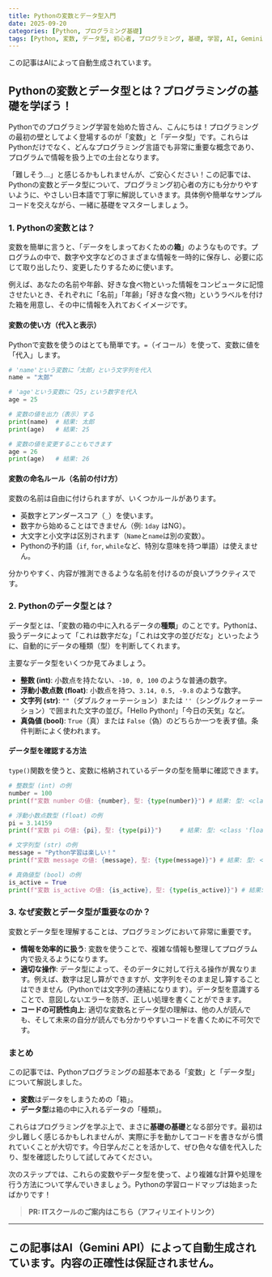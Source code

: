 ```yaml
---
title: Pythonの変数とデータ型入門
date: 2025-09-20
categories: [Python, プログラミング基礎]
tags: [Python, 変数, データ型, 初心者, プログラミング, 基礎, 学習, AI, Gemini, 自動生成]
---
```


この記事はAIによって自動生成されています。

## Pythonの変数とデータ型とは？プログラミングの基礎を学ぼう！

Pythonでのプログラミング学習を始めた皆さん、こんにちは！プログラミングの最初の壁としてよく登場するのが「変数」と「データ型」です。これらはPythonだけでなく、どんなプログラミング言語でも非常に重要な概念であり、プログラムで情報を扱う上での土台となります。

「難しそう…」と感じるかもしれませんが、ご安心ください！この記事では、Pythonの変数とデータ型について、プログラミング初心者の方にも分かりやすいように、やさしい日本語で丁寧に解説していきます。具体例や簡単なサンプルコードを交えながら、一緒に基礎をマスターしましょう。

### 1. Pythonの変数とは？

変数を簡単に言うと、「データをしまっておくための**箱**」のようなものです。プログラムの中で、数字や文字などのさまざまな情報を一時的に保存し、必要に応じて取り出したり、変更したりするために使います。

例えば、あなたの名前や年齢、好きな食べ物といった情報をコンピュータに記憶させたいとき、それぞれに「名前」「年齢」「好きな食べ物」というラベルを付けた箱を用意し、その中に情報を入れておくイメージです。

#### 変数の使い方（代入と表示）

Pythonで変数を使うのはとても簡単です。`=`（イコール）を使って、変数に値を「代入」します。

```python
# 'name'という変数に「太郎」という文字列を代入
name = "太郎"

# 'age'という変数に「25」という数字を代入
age = 25

# 変数の値を出力（表示）する
print(name)  # 結果: 太郎
print(age)   # 結果: 25

# 変数の値を変更することもできます
age = 26
print(age)   # 結果: 26
```

#### 変数の命名ルール（名前の付け方）

変数の名前は自由に付けられますが、いくつかルールがあります。

*   英数字とアンダースコア（`_`）を使います。
*   数字から始めることはできません（例: `1day` はNG）。
*   大文字と小文字は区別されます（`Name`と`name`は別の変数）。
*   Pythonの予約語（`if`, `for`, `while`など、特別な意味を持つ単語）は使えません。

分かりやすく、内容が推測できるような名前を付けるのが良いプラクティスです。

### 2. Pythonのデータ型とは？

データ型とは、「変数の箱の中に入れるデータの**種類**」のことです。Pythonは、扱うデータによって「これは数字だな」「これは文字の並びだな」といったように、自動的にデータの種類（型）を判断してくれます。

主要なデータ型をいくつか見てみましょう。

*   **整数 (int)**: 小数点を持たない、`-10, 0, 100` のような普通の数字。
*   **浮動小数点数 (float)**: 小数点を持つ、`3.14, 0.5, -9.8` のような数字。
*   **文字列 (str)**: `""`（ダブルクォーテーション）または `''`（シングルクォーテーション）で囲まれた文字の並び。「Hello Python!」「今日の天気」など。
*   **真偽値 (bool)**: `True`（真）または `False`（偽）のどちらか一つを表す値。条件判断によく使われます。

#### データ型を確認する方法

`type()`関数を使うと、変数に格納されているデータの型を簡単に確認できます。

```python
# 整数型 (int) の例
number = 100
print(f"変数 number の値: {number}, 型: {type(number)}") # 結果: 型: <class 'int'>

# 浮動小数点数型 (float) の例
pi = 3.14159
print(f"変数 pi の値: {pi}, 型: {type(pi)}")     # 結果: 型: <class 'float'>

# 文字列型 (str) の例
message = "Python学習は楽しい！"
print(f"変数 message の値: {message}, 型: {type(message)}") # 結果: 型: <class 'str'>

# 真偽値型 (bool) の例
is_active = True
print(f"変数 is_active の値: {is_active}, 型: {type(is_active)}") # 結果: 型: <class 'bool'>
```

### 3. なぜ変数とデータ型が重要なのか？

変数とデータ型を理解することは、プログラミングにおいて非常に重要です。

*   **情報を効率的に扱う**: 変数を使うことで、複雑な情報も整理してプログラム内で扱えるようになります。
*   **適切な操作**: データ型によって、そのデータに対して行える操作が異なります。例えば、数字は足し算ができますが、文字列をそのまま足し算することはできません（Pythonでは文字列の連結になります）。データ型を意識することで、意図しないエラーを防ぎ、正しい処理を書くことができます。
*   **コードの可読性向上**: 適切な変数名とデータ型の理解は、他の人が読んでも、そして未来の自分が読んでも分かりやすいコードを書くために不可欠です。

### まとめ

この記事では、Pythonプログラミングの超基本である「変数」と「データ型」について解説しました。

*   **変数**はデータをしまうための「箱」。
*   **データ型**は箱の中に入れるデータの「種類」。

これらはプログラミングを学ぶ上で、まさに**基礎の基礎**となる部分です。最初は少し難しく感じるかもしれませんが、実際に手を動かしてコードを書きながら慣れていくことが大切です。今日学んだことを活かして、ぜひ色々な値を代入したり、型を確認したりして試してみてください。

次のステップでは、これらの変数やデータ型を使って、より複雑な計算や処理を行う方法について学んでいきましょう。Pythonの学習ロードマップは始まったばかりです！
> **PR: ITスクールのご案内はこちら（アフィリエイトリンク）**

---
この記事はAI（Gemini API）によって自動生成されています。内容の正確性は保証されません。
---
